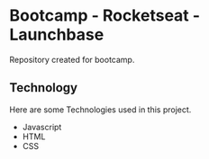 # Bootcamp - Rocketseat - Launchbase

Repository created for bootcamp.

## Technology

Here are some Technologies used in this project.

- Javascript
- HTML
- CSS

